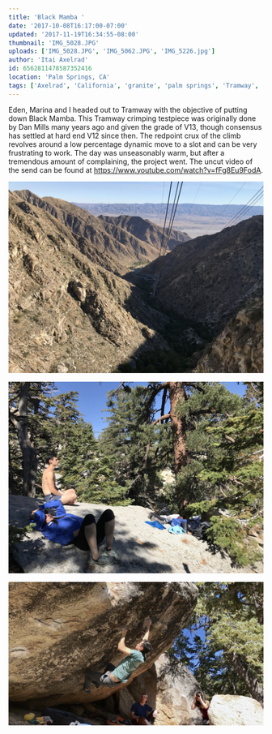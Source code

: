 ```yaml
---
title: 'Black Mamba '
date: '2017-10-08T16:17:00-07:00'
updated: '2017-11-19T16:34:55-08:00'
thumbnail: 'IMG_5028.JPG'
uploads: ['IMG_5028.JPG', 'IMG_5062.JPG', 'IMG_5226.jpg']
author: 'Itai Axelrad'
id: 6562811478587352416
location: 'Palm Springs, CA'
tags: ['Axelrad', 'California', 'granite', 'palm springs', 'Tramway', 'v12']
---
```

Eden, Marina and I headed out to Tramway with the objective of putting down Black Mamba. This Tramway crimping testpiece was originally done by Dan Mills many years ago and given the grade of V13, though consensus has settled at hard end V12 since then. The redpoint crux of the climb revolves around a low percentage dynamic move to a slot and can be very frustrating to work. The day was unseasonably warm, but after a tremendous amount of complaining, the project went. The uncut video of the send can be found at <https://www.youtube.com/watch?v=fFg8Eu9FodA>.

![Views from the ride up the mountain.](uploads/IMG_5028.JPG)

![Mood](uploads/IMG_5062.JPG)

![A screengrab from the send video of Black Mamba (V12).](uploads/IMG_5226.jpg)
